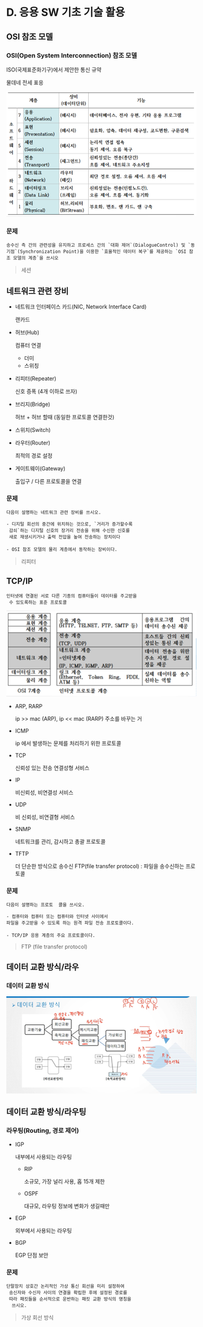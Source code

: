 # D. 응용 SW 기초 기술 활용

## OSI 참조 모델

### OSI(Open System Interconnection) 참조 모델

ISO(국제표준화기구)에서 제안한 통신 규약

물데네 전세 표응

![](/img/OSI.png)

### 문제

    송수신 측 간의 관련성을 유지하고 프로세스 간의 `대화 제어`(DialogueControl) 및 `동기점`(Synchronization Point)을 이용한 `효율적인 데이터 복구`를 제공하는 `OSI 참조 모델의 계층`을 쓰시오

> 세션

## 네트워크 관련 장비

- 네트워크 인터페이스 카드(NIC, Network Interface Card)

  랜카드

- 허브(Hub)

  컴퓨터 연결

  - 더미
  - 스위칭

- 리피터(Repeater)

  신호 증폭 (4개 이하로 쓰자)

- 브리지(Bridge)

  허브 + 허브 할때 (동일한 프로토콜 연결한것)

- 스위치(Switch)
- 라우터(Router)

  최적의 경로 설정

- 게이트웨이(Gateway)

  출입구 / 다른 프로토콜을 연결

### 문제

    다음이 설명하는 네트워크 관련 장비를 쓰시오.

```
- 디지털 회선의 중간에 위치하는 것으로, `거리가 증가할수록
 감쇠`하는 디지털 신호의 장거리 전송을 위해 수신한 신호를
 새로 재생시키거나 출력 전압을 높여 전송하는 장치이다

- OSI 참조 모델의 물리 계층에서 동작하는 장비이다.
```

> 리피터

## TCP/IP

    인터넷에 연결된 서로 다른 기종의 컴퓨터들이 데이터를 주고받을
     수 있도록하는 표준 프로토콜

![](/img/tcp.png)

- ARP, RARP

  ip >> mac (ARP), ip << mac (RARP) 주소를 바꾸는 거

- ICMP

  ip 에서 발생하는 문제를 처리하기 위한 프로토콜

- TCP

  신뢰성 있는 전송 연결성형 서비스

- IP

  비신뢰성, 비연결성 서비스

- UDP

  비 신뢰성, 비연결형 서비스

- SNMP

  네트워크를 관리, 감시하고 총괄 프로토콜

- TFTP

  더 단순한 방식으로 송수신
  FTP(file transfer protocol) : 파일을 송수신하는 프로토콜

### 문제

    다음이 설명하는 프로토  콜을 쓰시오.

```
- 컴퓨터와 컴퓨터 또는 컴퓨터와 인터넷 사이에서
파일을 주고받을 수 있도록 하는 원격 파일 전송 프로토콜이다.

- TCP/IP 응용 계층의 주요 프로토콜이다.
```

> FTP (file transfer protocol)

## 데이터 교환 방식/라우

### 데이터 교환 방식

![](/img/DT.png)

## 데이터 교환 방식/라우팅

### 라우팅(Routing, 경로 제어)

- IGP

  내부에서 사용되는 라우팅

  - RIP

    소규모, 가장 널리 사용, 홉 15개 제한

  - OSPF

    대규모, 라우팅 정보에 변화가 생길때만

- EGP

  외부에서 사용되는 라우팅

- BGP

  EGP 단점 보안

### 문제

    단말장치 상호간 논리적인 가상 통신 회선을 미리 설정하여
     송신자와 수신자 사이의 연결을 확립한 후에 설정된 경로를
     따라 패킷들을 순서적으로 운반하는 패킷 교환 방식의 명칭을
      쓰시오.

> 가상 회선 방식
